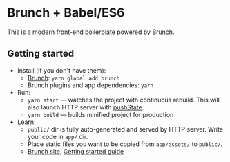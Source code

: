 # Brunch + Babel/ES6

This is a modern front-end boilerplate powered by [Brunch](http://brunch.io).

## Getting started

* Install (if you don't have them):
    * [Brunch](http://brunch.io): `yarn global add brunch`
    * Brunch plugins and app dependencies: `yarn`
* Run:
    * `yarn start` — watches the project with continuous rebuild. This will also launch HTTP server with [pushState](https://developer.mozilla.org/en-US/docs/Web/Guide/API/DOM/Manipulating_the_browser_history).
    * `yarn build` — builds minified project for production
* Learn:
    * `public/` dir is fully auto-generated and served by HTTP server.  Write your code in `app/` dir.
    * Place static files you want to be copied from `app/assets/` to `public/`.
    * [Brunch site](http://brunch.io), [Getting started guide](https://github.com/brunch/brunch-guide#readme)
